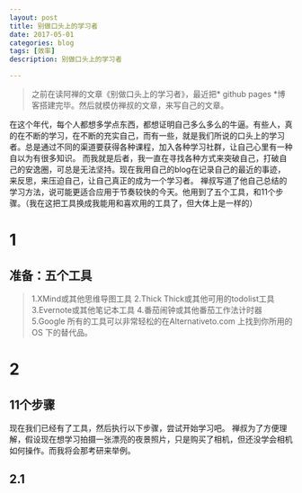 ```yaml
---
layout: post
title: 别做口头上的学习者
date: 2017-05-01
categories: blog
tags: [效率]
description: 别做口头上的学习者

---
```


> 之前在读阿禅的文章《别做口头上的学习者》，最近把* github pages *博客搭建完毕。然后就模仿禅叔的文章，来写自己的文章。

在这个年代，每个人都想多学点东西，都想证明自己多么多么的牛逼。有些人，真的在不断的学习，在不断的充实自己，而有一些，就是我们所说的口头上的学习者。总是通过不同的渠道要获得各种课程，加入各种学习社群，让自己心里有一种自以为有很多知识。
而我就是后者，我一直在寻找各种方式来突破自己，打破自己的安逸圈，可总是无法坚持。现在我用自己的blog在记录自己的最近的事迹，来反思，来压迫自己，让自己真正的成为一个学习者。
禅叔写道了他自己总结的学习方法，说可能更适合应用于节奏较快的今天。他用到了五个工具，和11个步骤。（我在这把工具换成我能用和喜欢用的工具了，但大体上是一样的）

# 1
## 准备：五个工具
> 1\.XMind或其他思维导图工具
> 2\.Thick Thick或其他可用的todolist工具
> 3\.Evernote或其他笔记本工具
> 4\.番茄闹钟或其他番茄工作法计时器
> 5\.Google
所有的工具可以非常轻松的在Alternativeto.com 上找到你所用的 OS 下的替代品。

# 2
## 11个步骤
现在我们已经有了工具，然后执行以下步骤，尝试开始学习吧。
禅叔为了方便理解，假设现在想学习拍摄一张漂亮的夜景照片，只是购买了相机，但还没学会相机如何操作。而我将会那考研来举例。
## 2\.1

 
